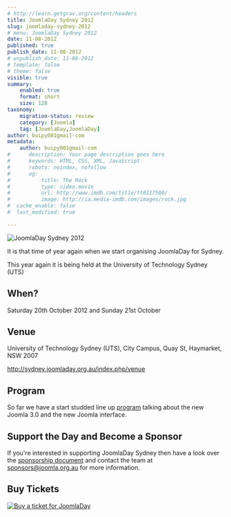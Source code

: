 ```yaml
---
# http://learn.getgrav.org/content/headers
title: JoomlaDay Sydney 2012
slug: joomladay-sydney-2012
# menu: JoomlaDay Sydney 2012
date: 11-08-2012
published: true
publish_date: 11-08-2012
# unpublish_date: 11-08-2012
# template: false
# theme: false
visible: true
summary:
    enabled: true
    format: short
    size: 128
taxonomy:
    migration-status: review
    category: [Joomla]
    tag: [JoomlaDay,JoomlaDay]
author: buipy001gmail-com
metadata:
    author: buipy001gmail-com
#      description: Your page description goes here
#      keywords: HTML, CSS, XML, JavaScript
#      robots: noindex, nofollow
#      og:
#          title: The Rock
#          type: video.movie
#          url: http://www.imdb.com/title/tt0117500/
#          image: http://ia.media-imdb.com/images/rock.jpg
#  cache_enable: false
#  last_modified: true

---
```


![JoomlaDay Sydney 2012](http://sydney.joomladay.org.au/images/logo.png)

It is that time of year again when we start organising JoomlaDay for Sydney.

This year again it is being held at the University of Technology Sydney (UTS) 

## When?

Saturday 20th October 2012 and Sunday 21st October

## Venue

University of Technology Sydney (UTS), City Campus, Quay St, Haymarket, NSW 2007

<http://sydney.joomladay.org.au/index.php/venue>

## Program

So far we have a start studded line up [program](http://sydney.joomladay.org.au/index.php/program) talking about the new Joomla 3.0 and the new Joomla interface.

## Support the Day and Become a Sponsor

If you're interested in supporting JoomlaDay Sydney then have a look over the [sponsorship document](http://sydney.joomladay.org.au/images/SJD12_executive_summary.pdf) and contact the team at [sponsors@joomla.org.au](mailto:sponsors@joomla.org.au) for more information.

## Buy Tickets

[![Buy a ticket for JoomlaDay](http://sydney.joomladay.org.au/images/tix.gif)](http://sjd12.eventbrite.com/ "JoomlaDay Sydney tickets")